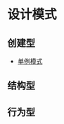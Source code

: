 # 设计模式
## 创建型
- [单例模式](https://github.com/RojerAlone/Java-in-Action/tree/master/src/cn.alone/DesignPattern/SingletonPattern)
## 结构型

## 行为型
